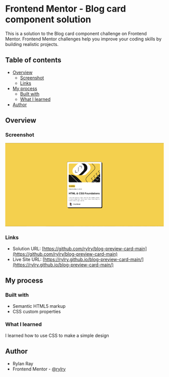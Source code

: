 # Frontend Mentor - Blog card component solution

This is a solution to the Blog card component challenge on Frontend Mentor. Frontend Mentor challenges help you improve your coding skills by building realistic projects. 

## Table of contents

- [Overview](#overview)
  - [Screenshot](#screenshot)
  - [Links](#links)
- [My process](#my-process)
  - [Built with](#built-with)
  - [What I learned](#what-i-learned)
- [Author](#author)

## Overview

### Screenshot

![](./screenshot.png)

### Links

- Solution URL: [https://github.com/rylry/blog-preview-card-main](https://github.com/rylry/blog-preview-card-main)
- Live Site URL: [https://rylry.github.io/blog-preview-card-main/](https://rylry.github.io/blog-preview-card-main/)

## My process

### Built with

- Semantic HTML5 markup
- CSS custom properties

### What I learned

I learned how to use CSS to make a simple design

## Author

- Rylan Ray
- Frontend Mentor - [@rylry](https://www.frontendmentor.io/profile/rylry)
